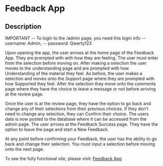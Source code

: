 # Feedback App

## Description
IMPORTANT -- To login to the /admin page, you need this login info
    -- username: Admin,
    -- password: Qwerty123

Upon opening the app, the user arrives at the home page of the Feedback App. They are prompted with with how they are feeling. The user must enter from the selection
before moving on. After making a selection the user moves to the understanding page and are prompted with how Understanding of the material they feel. As before, the user makes a selection and moves onto the Support page where they are prompted with how Supported they feel. After the selection they move onto the comments page where they have the choice to leave a message or not before arriving at the review page.

Once the user is at the review page, they have the option to go back and change any of their selections from their previous choices. If they don't need to change any selection, they can Confirm their choice. The users data is now posted to the database where it can be accessed from the admin page. The user arrives at the Feedback Success page. They have the option to leave the page and start a New Feedback.

At any point before confirming your Feedback, the user has the ability to go back and change their selection. You must input a selection before moving onto the next page.

To see the fully functional site, please visit: [Feedback App](https://redux-feedback-review-loop.herokuapp.com/#/)



